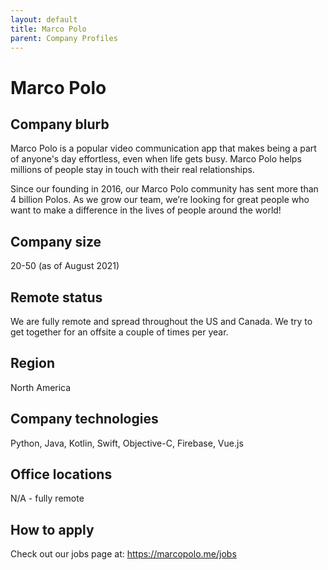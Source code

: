 ```yaml
---
layout: default
title: Marco Polo
parent: Company Profiles
---
```


# Marco Polo

## Company blurb

Marco Polo is a popular video communication app that makes being a part of anyone's day effortless, even when life gets busy. Marco Polo helps millions of people stay in touch with their real relationships.

Since our founding in 2016, our Marco Polo community has sent more than 4 billion Polos. As we grow our team, we’re looking for great people who want to make a difference in the lives of people around the world!

## Company size

20-50 (as of August 2021)

## Remote status

We are fully remote and spread throughout the US and Canada. We try to get together for an offsite a couple of times per year.

## Region

North America

## Company technologies

Python, Java, Kotlin, Swift, Objective-C, Firebase, Vue.js

## Office locations

N/A - fully remote

## How to apply

Check out our jobs page at: https://marcopolo.me/jobs
